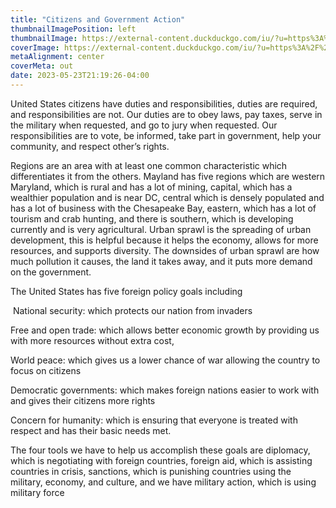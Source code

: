 ```yaml
---
title: "Citizens and Government Action"
thumbnailImagePosition: left
thumbnailImage: https://external-content.duckduckgo.com/iu/?u=https%3A%2F%2Fmedia.istockphoto.com%2Fphotos%2Fnational-flags-picture-id182885515%3Fk%3D6%26m%3D182885515%26s%3D612x612%26w%3D0%26h%3DyiCzE7lx89RcI6c1XhlAMDqXhnmKZ-ZZS8jGnrMQGLs%3D&f=1&nofb=1&ipt=39cfbdbb6e135b4e7a0a844c3088bd745890bb43fde2482f9b7ae986068f2eb0&ipo=images
coverImage: https://external-content.duckduckgo.com/iu/?u=https%3A%2F%2Fmedia.istockphoto.com%2Fphotos%2Fnational-flags-picture-id182885515%3Fk%3D6%26m%3D182885515%26s%3D612x612%26w%3D0%26h%3DyiCzE7lx89RcI6c1XhlAMDqXhnmKZ-ZZS8jGnrMQGLs%3D&f=1&nofb=1&ipt=39cfbdbb6e135b4e7a0a844c3088bd745890bb43fde2482f9b7ae986068f2eb0&ipo=images
metaAlignment: center
coverMeta: out
date: 2023-05-23T21:19:26-04:00
---
```

United States citizens have duties and responsibilities, duties are required, and responsibilities are not. Our duties are to obey laws, pay taxes, serve in the military when requested, and go to jury when requested. Our responsibilities are to vote, be informed, take part in government, help your community, and respect other’s rights.  

Regions are an area with at least one common characteristic which differentiates it from the others. Mayland has five regions which are western Maryland, which is rural and has a lot of mining, capital, which has a wealthier population and is near DC, central which is densely populated and has a lot of business with the Chesapeake Bay, eastern, which has a lot of tourism and crab hunting, and there is southern, which is developing currently and is very agricultural. Urban sprawl is the spreading of urban development, this is helpful because it helps the economy, allows for more resources, and supports diversity. The downsides of urban sprawl are how much pollution it causes, the land it takes away, and it puts more demand on the government.  

The United States has five foreign policy goals including 

 National security: which protects our nation from invaders  

Free and open trade: which allows better economic growth by providing us with more resources without extra cost,  

World peace: which gives us a lower chance of war allowing the country to focus on citizens 

Democratic governments: which makes foreign nations easier to work with and gives their citizens more rights 

Concern for humanity: which is ensuring that everyone is treated with respect and has their basic needs met. 

The four tools we have to help us accomplish these goals are diplomacy, which is negotiating with foreign countries, foreign aid, which is assisting countries in crisis, sanctions, which is punishing countries using the military, economy, and culture, and we have military action, which is using military force 
